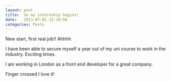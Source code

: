 ```yaml
---
layout: post
title:  So my internship begins!
date:   2013-07-01 12:10:58
categories: Posts
---
```


New start, first real job!! Ahhhh

I have been able to secure myself a year out of my uni course to work in the industry. Exciting times.

I am working in London as a front end developer for a great company.

Finger crossed I love it!